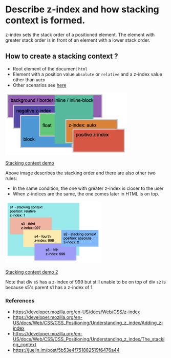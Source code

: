 # Describe z-index and how stacking context is formed.
z-index sets the stack order of a positioned element. The element with greater stack order is in front of an element with a lower stack order.

## How to create a stacking context ?
 - Root element of the document `html`
 - Element with a position value `absolute` or `relative` and a z-index value other than `auto`
 - Other scenarios see [here](https://developer.mozilla.org/en-US/docs/Web/CSS/CSS_Positioning/Understanding_z_index/The_stacking_context#The_stacking_context)
 
<img src="../../assets/images/stacking-context-order.png?v=2" alt="" width="380" />

[Stacking context demo](https://codepen.io/kmsheng/pen/PLadOK)

Above image describes the stacking order and there are also other two rules:
 - In the same condition, the one with greater z-index is closer to the user
 - When z-indices are the same, the one comes later in HTML is on top.

<img src="../../assets/images/stacking-context.png" alt="" width="300" />

[Stacking context demo 2](https://codepen.io/kmsheng/pen/drKKem)

Note that div `s5` has a z-index of 999 but still unable to be on top of div `s2` is because s5's parent s1 has a z-index of 1.

### References
 - https://developer.mozilla.org/en-US/docs/Web/CSS/z-index
 - https://developer.mozilla.org/en-US/docs/Web/CSS/CSS_Positioning/Understanding_z_index/Adding_z-index
 - https://developer.mozilla.org/en-US/docs/Web/CSS/CSS_Positioning/Understanding_z_index/The_stacking_context
 - https://juejin.im/post/5b53e4f751882519f6476a44
